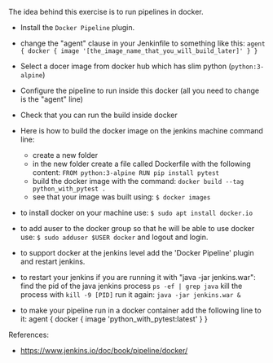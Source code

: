 The idea behind this exercise is to run pipelines in docker.

* Install the `Docker Pipeline` plugin.

* change the "agent" clause in your Jenkinfile to something like this:
`
    agent {
        docker { image '[the_image_name_that_you_will_build_later]' }
    }
`

* Select a docer image from docker hub which has slim python (`python:3-alpine`)

* Configure the pipeline to run inside this docker
	(all you need to change is the "agent" line)

* Check that you can run the build inside docker

* Here is how to build the docker image on the jenkins machine command line:
    * create a new folder
    * in the new folder create a file called Dockerfile with the following content:
        `FROM python:3-alpine
        RUN pip install pytest`
    * build the docker image with the command:
        `docker build --tag python_with_pytest .`
    * see that your image was built using:
        `$ docker images`

* to install docker on your machine use:
`$ sudo apt install docker.io`

* to add auser to the docker group so that he will be able to use docker use:
`$ sudo adduser $USER docker`
and logout and login.

* to support docker at the jenkins level add the 'Docker Pipeline' plugin and restart jenkins.

* to restart your jenkins if you are running it with "java -jar jenkins.war":
find the pid of the java jenkins process
`ps -ef | grep java`
kill the process with
`kill -9 [PID]`
run it again:
`java -jar jenkins.war &`

* to make your pipeline run in a docker container add the following line to it:
    agent { docker { image 'python_with_pytest:latest' } }

References:
- https://www.jenkins.io/doc/book/pipeline/docker/
